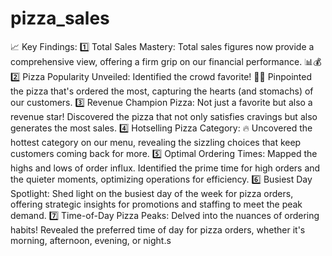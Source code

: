 # pizza_sales
📈 Key Findings:
1️⃣ Total Sales Mastery:
Total sales figures now provide a comprehensive view, offering a firm grip on our financial performance. 📊💰
2️⃣ Pizza Popularity Unveiled:
Identified the crowd favorite! 🍕🌟 Pinpointed the pizza that's ordered the most, capturing the hearts (and stomachs) of our customers.
3️⃣ Revenue Champion Pizza:
Not just a favorite but also a revenue star! Discovered the pizza that not only satisfies cravings but also generates the most sales.
4️⃣ Hotselling Pizza Category:
🔥 Uncovered the hottest category on our menu, revealing the sizzling choices that keep customers coming back for more.
5️⃣ Optimal Ordering Times:
Mapped the highs and lows of order influx. Identified the prime time for high orders and the quieter moments, optimizing operations for efficiency.
6️⃣ Busiest Day Spotlight:
Shed light on the busiest day of the week for pizza orders, offering strategic insights for promotions and staffing to meet the peak demand.
7️⃣ Time-of-Day Pizza Peaks:
Delved into the nuances of ordering habits! Revealed the preferred time of day for pizza orders, whether it's morning, afternoon, evening, or night.s
